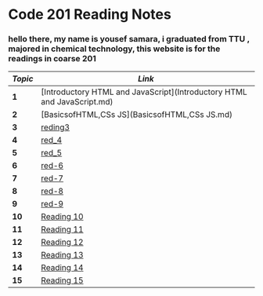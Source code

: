 # Code 201 Reading Notes

### hello there, my name is yousef samara, i graduated from TTU , majored in chemical technology, this website is for the readings in coarse 201

| *Topic*      | *Link* |
| ------ | ----- |
| **1** | [Introductory HTML and JavaScript](Introductory HTML and JavaScript.md) |
| **2** | [BasicsofHTML,CSs JS](BasicsofHTML,CSs JS.md) |
| **3** | [reding3](reding3.md) |
| **4** | [red_4](Read_4.md) |
| **5** | [red_5](red_5.md) |
| **6** | [red-6](red-6.md) |
| **7** | [red-7](red-7.md) |
| **8** | [red-8](red-8.md) |
| **9** | [red-9](red-9.md) |
| **10** | [Reading 10](10.md) |
| **11** | [Reading 11](11.md) |
| **12** | [Reading 12](12.md) |
| **13** | [Reading 13](13.md) |
| **14** | [Reading 14](14.md) |
| **15** | [Reading 15](15.md) |